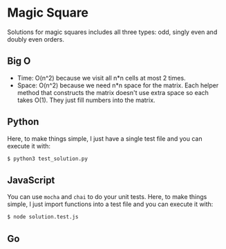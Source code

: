 # Magic Square

Solutions for magic squares includes all three types: odd, singly even and doubly even orders.

## Big O

- Time: O(n^2) because we visit all n*n cells at most 2 times.
- Space: O(n^2) because we need n*n space for the matrix. Each helper method that constructs the matrix doesn't use extra space so each takes O(1). They just fill numbers into the matrix.

## Python

Here, to make things simple, I just have a single test file and you can execute it with:
```bash
$ python3 test_solution.py
```

## JavaScript

You can use `mocha` and `chai` to do your unit tests. Here, to make things simple, I just import functions into a test file and you can execute it with:
```bash
$ node solution.test.js
```

## Go

